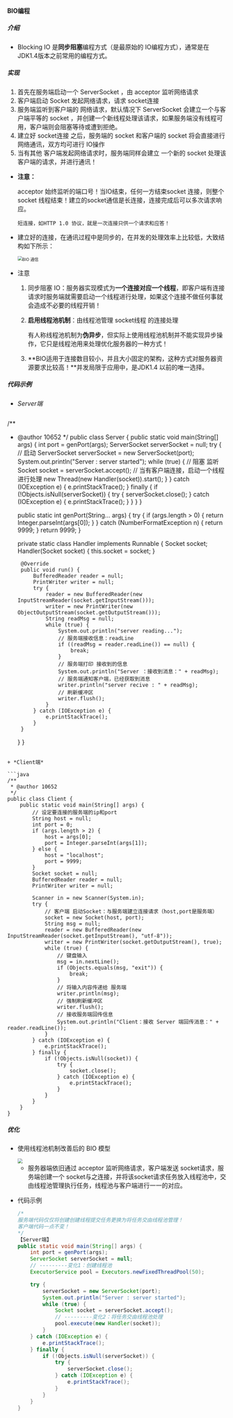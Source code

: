 #### BIO编程

##### 介绍

+ Blocking IO 是**同步阻塞**编程方式（是最原始的 IO编程方式），通常是在 JDK1.4版本之前常用的编程方式。


##### 实现

1. 首先在服务端启动一个 ServerSocket ，由 acceptor 监听网络请求
2. 客户端启动 Socket 发起网络请求，请求 socket连接
3. 服务端监听到客户端的 网络请求，默认情况下 ServerSocket 会建立一个与客户端平等的 socket ，并创建一个新线程处理该请求，如果服务端没有线程可用，客户端则会阻塞等待或遭到拒绝。
4. 建立好 socket连接 之后，服务端的 socket 和客户端的 socket 将会直接进行网络通讯，双方均可进行 IO操作
5. 当有其他 客户端发起网络请求时，服务端同样会建立 一个新的 socket 处理该客户端的请求，并进行通讯！

+ **注意：**

  acceptor 始终监听的端口号！当IO结束，任何一方结束socket 连接，则整个socket 线程结束！建立的socket通信是长连接，连接完成后可以多次请求响应。

  ```
  短连接，如HTTP 1.0 协议，就是一次连接只供一个请求和应答！
  ```

+ 建立好的连接，在通讯过程中是同步的，在并发的处理效率上比较低，大致结构如下所示：

  <img src="image\BIO 通信.png" alt="BIO 通信" style="zoom: 67%;" />

+ 注意

  1. 同步阻塞 IO：服务器实现模式为**一个连接对应一个线程**，即客户端有连接请求时服务端就需要启动一个线程进行处理，如果这个连接不做任何事就会造成不必要的线程开销！

  2. **启用线程池机制**：由线程池管理 socket线程 的连接处理

     有人称线程池机制为**伪异步**，但实际上使用线程池机制并不能实现异步操作，它只是线程池用来处理优化服务器的一种方式！

  3. **BIO适用于连接数目较小，并且大小固定的架构，这种方式对服务器资源要求比较高！**并发局限于应用中，是JDK1.4 以前的唯一选择。

##### 代码示例

+ *Server端*

  ```java
/**
   * @author 10652
   */
  public class Server {
      public static void main(String[] args) {
          int port = genPort(args);
          ServerSocket serverSocket = null;
          try {
              // 启动 ServerSocket
              serverSocket = new ServerSocket(port);
              System.out.println("Server : server started");
              while (true) {
                  // 阻塞 监听
                  Socket socket = serverSocket.accept();
                  // 当有客户端连接，启动一个线程进行处理
                  new Thread(new Handler(socket)).start();
              }
          } catch (IOException e) {
              e.printStackTrace();
          } finally {
              if (!Objects.isNull(serverSocket)) {
                  try {
                      serverSocket.close();
                  } catch (IOException e) {
                      e.printStackTrace();
                  }
              }
          }
      }
  
      public static int genPort(String... args) {
          try {
              if (args.length > 0) {
                  return Integer.parseInt(args[0]);
              }
          } catch (NumberFormatException n) {
              return 9999;
          }
          return 9999;
      }
  
      private static class Handler implements Runnable {
          Socket socket;
          Handler(Socket socket) {
              this.socket = socket;
          }
  
          @Override
          public void run() {
              BufferedReader reader = null;
              PrintWriter writer = null;
              try {
                  reader = new BufferedReader(new InputStreamReader(socket.getInputStream()));
                  writer = new PrintWriter(new ObjectOutputStream(socket.getOutputStream()));
                  String readMsg = null;
                  while (true) {
                      System.out.println("server reading...");
                      // 服务端接收信息：readLine
                      if ((readMsg = reader.readLine()) == null) {
                          break;
                      }
                      // 服务端打印 接收到的信息
                      System.out.println("Server ：接收到消息：" + readMsg);
                      // 服务端通知客户端，已经获取到消息
                      writer.println("server recive : " + readMsg);
                      // 刷新缓冲区
                      writer.flush();
                  }
              } catch (IOException e) {
                  e.printStackTrace();
              }
          }
      }
  }
  
  ```
  
+ *Client端*

  ```java
  /**
   * @author 10652
   */
  public class Client {
      public static void main(String[] args) {
          // 设定要连接的服务端的ip和port
          String host = null;
          int port = 0;
          if (args.length > 2) {
              host = args[0];
              port = Integer.parseInt(args[1]);
          } else {
              host = "localhost";
              port = 9999;
          }
          Socket socket = null;
          BufferedReader reader = null;
          PrintWriter writer = null;
  
          Scanner in = new Scanner(System.in);
          try {
              // 客户端 启动Socket：与服务端建立连接请求（host,port是服务端）
              socket = new Socket(host, port);
              String msg = null;
              reader = new BufferedReader(new InputStreamReader(socket.getInputStream(), "utf-8"));
              writer = new PrintWriter(socket.getOutputStream(), true);
              while (true) {
                  // 键盘输入
                  msg = in.nextLine();
                  if (Objects.equals(msg, "exit")) {
                      break;
                  }
                  // 将输入内容传递给 服务端
                  writer.println(msg);
                  // 强制刷新缓冲区
                  writer.flush();
                  // 接收服务端回传信息
                  System.out.println("Client：接收 Server 端回传消息：" + reader.readLine());
              }
          } catch (IOException e) {
              e.printStackTrace();
          } finally {
              if (!Objects.isNull(socket)) {
                  try {
                      socket.close();
                  } catch (IOException e) {
                      e.printStackTrace();
                  }
              }
          }
      }
  }
  
  ```

##### 优化

+ 使用线程池机制改善后的 BIO 模型

  <img src="image\线程池机制改善 BIO 模型.png" style="zoom:67%;" />

  + 服务器端依旧通过 acceptor 监听网络请求，客户端发送 socket请求，服务端创建一个 socket与之连接，并将该socket请求任务放入线程池中，交由线程池管理执行任务，线程池与客户端进行一一的对应。

+ 代码示例

  ```java
  /*
  服务端代码仅仅将创建创建线程提交任务更换为将任务交由线程池管理！
  客户端代码一点不变！
  */
  【Server端】
  public static void main(String[] args) {
      int port = genPort(args);
      ServerSocket serverSocket = null;
      // ---------变化1：创建线程池
      ExecutorService pool = Executors.newFixedThreadPool(50);
  
      try {
          serverSocket = new ServerSocket(port);
          System.out.println("Server : server started");
          while (true) {
              Socket socket = serverSocket.accept();
              // ---------变化2：将任务交由线程池处理
              pool.execute(new Handler(socket));
          }
      } catch (IOException e) {
          e.printStackTrace();
      } finally {
          if (!Objects.isNull(serverSocket)) {
              try {
                  serverSocket.close();
              } catch (IOException e) {
                  e.printStackTrace();
              }
          }
      }
  }
  ```

  